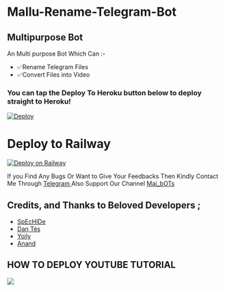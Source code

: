 # Mallu-Rename-Telegram-Bot
## Multipurpose Bot 

An Multi purpose Bot Which Can :-
* ✅Rename Telegram Files 
* ✅Convert Files into Video


### You can tap the Deploy To Heroku button below to deploy straight to Heroku!

[![Deploy](https://www.herokucdn.com/deploy/button.svg)](https://heroku.com/deploy?template=https://github.com/Lullaby330/rename1)
# Deploy to Railway
[![Deploy on Railway](https://railway.app/button.svg)](https://railway.app/new/template?template=https%3A%2F%2Fgithub.com%2FBAGBOY555%2FMallu-Rename-Telegram-Bot&envs=API_HASH%2CAPP_ID%2CBANNED_USERS%2CCHUNK_SIZE%2CTG_BOT_TOKEN%2CUPDATE_CHANNEL%2CWEBHOOK&optionalEnvs=BANNED_USERS&API_HASHDesc=Get+this+value+from+https%3A%2F%2Fmy.telegram.org&APP_IDDesc=Get+this+value+from+https%3A%2F%2Fmy.telegram.org&BANNED_USERSDesc=Id%27s+Of+Users+Which+You+don%27t+Want+To+Use+The+Bot..&CHUNK_SIZEDesc=chunk+size+that+should+be+used+with+requests&TG_BOT_TOKENDesc=Your+bot+token%2C+as+a+string.&UPDATE_CHANNELDesc=For+Force+Subscribe.+Paste+your+channel+Username+%28without+%40%29..+Also+Make+The+Bot+Admin+In+That+Channel%21%21&WEBHOOKDesc=Setting+this+to+ANYTHING+will+enable+webhooks+when+in+env+mode&CHUNK_SIZEDefault=128&WEBHOOKDefault=ANYTHING&referralCode=GXC-6r)

If you Find Any Bugs Or Want to Give Your Feedbacks Then Kindly Contact Me Through [Telegram ](https://telegram.dog/No_OnE_Kn0wS_Me) 
Also Support Our Channel [Mai_bOTs](https://telegram.dog/Mai_bOTs) 

## Credits, and Thanks to Beloved Developers ;

* [SpEcHlDe](https://telegram.dog/SpEcHlDe) 
* [Dan Tès](https://telegram.dog/haskell) 
* [Yoily](https://telegram.dog/YoilyL)
* [Anand](https://telegram.dog/Anandpskerala)

## HOW TO DEPLOY YOUTUBE TUTORIAL

<a href="https://youtu.be/J3vzr20_ix8"><img src="https://img.shields.io/badge/How%20To-Deploy-red.svg?logo=Youtube"></a>
